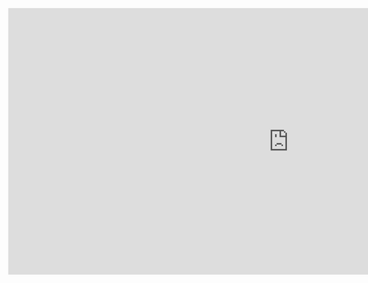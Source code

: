 <iframe title="Heart Disease Analysis" width="1140" height="541.25" src="https://app.powerbi.com/reportEmbed?reportId=6763d49a-5e9f-4e6a-9aef-2a379e12fc51&autoAuth=true&ctid=05838e12-d8fe-450a-81b5-d930d437dca1" frameborder="0" allowFullScreen="true"></iframe>
